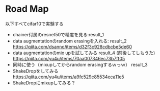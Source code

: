 # Road Map

以下すべてcifar10で実験する

- chainer付属のresnet50で精度を見る:result_1
- data augmentationのrandom erasingを入れる: result_2
https://qiita.com/dsanno/items/d32f3c928cdbcbe5de60
- data augmentationのmix upを試してみる result_4 (前後してしもうた)
https://qiita.com/yu4u/items/70aa007346ec73b7ff05
- 同時に使う（mixupしてからrandom erasingするｗっｗ） result_3
- ShakeDropをしてみる
https://qiita.com/yu4u/items/a9fc529c85534eca11e5
- ShakeDropにmixupしてみる？
